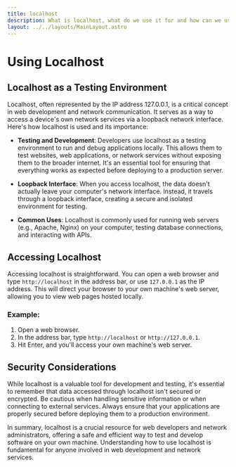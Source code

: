 ```yaml
---
title: localhost
description: What is localhost, what do we use it for and how can we use it. 
layout: ../../layouts/MainLayout.astro
---
```


# Using Localhost

## Localhost as a Testing Environment

Localhost, often represented by the IP address 127.0.0.1, is a critical concept in web development and network communication. It serves as a way to access a device's own network services via a loopback network interface. Here's how localhost is used and its importance:

- **Testing and Development**: Developers use localhost as a testing environment to run and debug applications locally. This allows them to test websites, web applications, or network services without exposing them to the broader internet. It's an essential tool for ensuring that everything works as expected before deploying to a production server.

- **Loopback Interface**: When you access localhost, the data doesn't actually leave your computer's network interface. Instead, it travels through a loopback interface, creating a secure and isolated environment for testing.

- **Common Uses**: Localhost is commonly used for running web servers (e.g., Apache, Nginx) on your computer, testing database connections, and interacting with APIs.

## Accessing Localhost

Accessing localhost is straightforward. You can open a web browser and type `http://localhost` in the address bar, or use `127.0.0.1` as the IP address. This will direct your browser to your own machine's web server, allowing you to view web pages hosted locally.

### Example:

1. Open a web browser.
2. In the address bar, type `http://localhost` or `http://127.0.0.1`.
3. Hit Enter, and you'll access your own machine's web server.

## Security Considerations

While localhost is a valuable tool for development and testing, it's essential to remember that data accessed through localhost isn't secured or encrypted. Be cautious when handling sensitive information or when connecting to external services. Always ensure that your applications are properly secured before deploying them to a production environment.

In summary, localhost is a crucial resource for web developers and network administrators, offering a safe and efficient way to test and develop software on your own machine. Understanding how to use localhost is fundamental for anyone involved in web development and network services.
